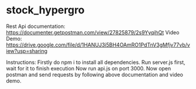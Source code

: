 # stock_hypergro

Rest Api documentation: https://documenter.getpostman.com/view/27825879/2s9YyqihQt
Video Demo: https://drive.google.com/file/d/1HANUJ3i5BH4OAmRO1PdTnV3gMfjv77vb/view?usp=sharing

Instructions:
Firstly do npm i to install all dependencies.
Run server.js first, wait for it to finish execution
Now run api.js on port 3000.
Now open postman and send requests by following above documentation and video demo.
